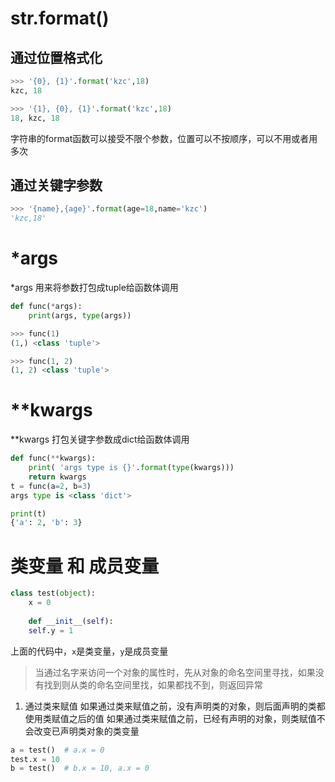 # str.format()
## 通过位置格式化
```python
>>> '{0}, {1}'.format('kzc',18) 
kzc, 18

>>> '{1}, {0}, {1}'.format('kzc',18) 
18, kzc, 18
```
字符串的format函数可以接受不限个参数，位置可以不按顺序，可以不用或者用多次

## 通过关键字参数
```python
>>> '{name},{age}'.format(age=18,name='kzc')
'kzc,18'
```
# *args
*args 用来将参数打包成tuple给函数体调用
```python
def func(*args):
    print(args, type(args))

>>> func(1)
(1,) <class 'tuple'>

>>> func(1, 2)
(1, 2) <class 'tuple'>
```

# **kwargs
**kwargs 打包关键字参数成dict给函数体调用
```python
def func(**kwargs):
    print( 'args type is {}'.format(type(kwargs)))
    return kwargs
t = func(a=2, b=3)
args type is <class 'dict'>

print(t)
{'a': 2, 'b': 3}
```

# 类变量 和 成员变量
```python
class test(object):
    x = 0
    
    def __init__(self):
    self.y = 1
```
上面的代码中，`x`是类变量，`y`是成员变量

> 当通过名字来访问一个对象的属性时，先从对象的命名空间里寻找，如果没有找到则从类的命名空间里找，如果都找不到，则返回异常

1. 通过类来赋值
如果通过类来赋值之前，没有声明类的对象，则后面声明的类都使用类赋值之后的值
如果通过类来赋值之前，已经有声明的对象，则类赋值不会改变已声明类对象的类变量
```python
a = test()  # a.x = 0
test.x = 10
b = test()  # b.x = 10, a.x = 0
```